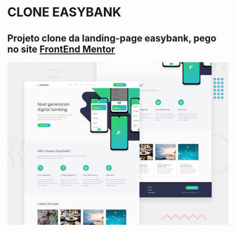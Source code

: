 # CLONE EASYBANK
## Projeto clone da landing-page easybank, pego no site  <a href="https://www.frontendmentor.io">FrontEnd Mentor</a>


![Preview do design Easybank landing page coding challenge](./design/desktop-preview.jpg)
